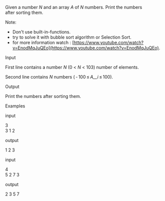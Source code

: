 Given a number _N_ and an array _A_ of _N_ numbers. Print the numbers after sorting them.

Note:

- Don't use built-in-functions.
- try to solve it with bubble sort algorithm or Selection Sort.
- for more information watch : [https://www.youtube.com/watch?v=EnodMqJuQEo](https://www.youtube.com/watch?v=EnodMqJuQEo).

Input

First line contains a number _N_ (0 < _N_ < 103) number of elements.

Second line contains _N_ numbers ( - 100 ≤ _A__i_ ≤ 100).

Output

Print the numbers after sorting them.

Examples

input

3  
3 1 2  

output


1 2 3   

input


4  
5 2 7 3  

output


2 3 5 7